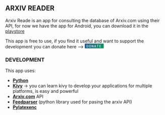 ## ARXIV READER
Arxiv Reade is an app for consulting the database of Arxiv.com using their API, for now we have the app for Android, you can download it in the [playstore](https//playstore.com/)

This app is free to use, if you find it useful and want to support the development you can donate here --> [![donate](/image/donate.png)](https://donorbox.org/pawsitivebear-arxivr)


### DEVELOPMENT

This app uses:
 -  **[Python](https://www.python.org)**
 -  **[Kivy](https://www.kivy.org)** -> you can learn kivy to develop your applications for multiple platforms, is easy and powerful
 -  **[Arxiv.com](https://www.arxiv.org)** API
 -  **[Feedparser](https://pypi.org/project/feedparser/)** (python library used for pasing the arxiv API)
 -  **[Pylatexenc](https://pypi.org/project/pylatexenc/)** 
